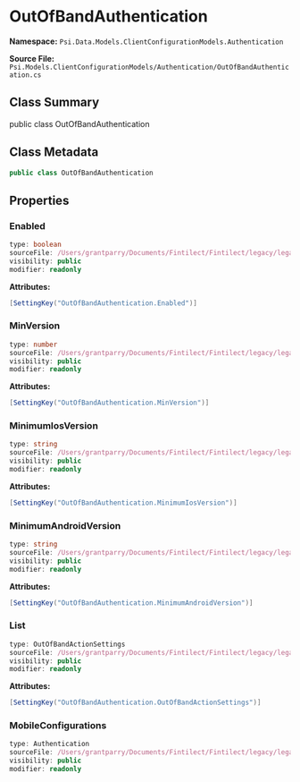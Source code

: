 # OutOfBandAuthentication

**Namespace:** `Psi.Data.Models.ClientConfigurationModels.Authentication`

**Source File:** `Psi.Models.ClientConfigurationModels/Authentication/OutOfBandAuthentication.cs`

## Class Summary

public class OutOfBandAuthentication

## Class Metadata

```typescript
public class OutOfBandAuthentication
```

## Properties

### Enabled

```typescript
type: boolean
sourceFile: /Users/grantparry/Documents/Fintilect/Fintilect/legacy/legacy-apis/Psi.Models.ClientConfigurationModels/Authentication/OutOfBandAuthentication.cs
visibility: public
modifier: readonly
```

**Attributes:**
```csharp
[SettingKey("OutOfBandAuthentication.Enabled")]
```

### MinVersion

```typescript
type: number
sourceFile: /Users/grantparry/Documents/Fintilect/Fintilect/legacy/legacy-apis/Psi.Models.ClientConfigurationModels/Authentication/OutOfBandAuthentication.cs
visibility: public
modifier: readonly
```

**Attributes:**
```csharp
[SettingKey("OutOfBandAuthentication.MinVersion")]
```

### MinimumIosVersion

```typescript
type: string
sourceFile: /Users/grantparry/Documents/Fintilect/Fintilect/legacy/legacy-apis/Psi.Models.ClientConfigurationModels/Authentication/OutOfBandAuthentication.cs
visibility: public
modifier: readonly
```

**Attributes:**
```csharp
[SettingKey("OutOfBandAuthentication.MinimumIosVersion")]
```

### MinimumAndroidVersion

```typescript
type: string
sourceFile: /Users/grantparry/Documents/Fintilect/Fintilect/legacy/legacy-apis/Psi.Models.ClientConfigurationModels/Authentication/OutOfBandAuthentication.cs
visibility: public
modifier: readonly
```

**Attributes:**
```csharp
[SettingKey("OutOfBandAuthentication.MinimumAndroidVersion")]
```

### List

```typescript
type: OutOfBandActionSettings
sourceFile: /Users/grantparry/Documents/Fintilect/Fintilect/legacy/legacy-apis/Psi.Models.ClientConfigurationModels/Authentication/OutOfBandAuthentication.cs
visibility: public
modifier: readonly
```

**Attributes:**
```csharp
[SettingKey("OutOfBandAuthentication.OutOfBandActionSettings")]
```

### MobileConfigurations

```typescript
type: Authentication
sourceFile: /Users/grantparry/Documents/Fintilect/Fintilect/legacy/legacy-apis/Psi.Models.ClientConfigurationModels/Authentication/OutOfBandAuthentication.cs
visibility: public
modifier: readonly
```
